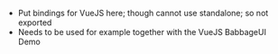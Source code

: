 - Put bindings for VueJS here; though cannot use standalone; so not exported
- Needs to be used for example together with the VueJS BabbageUI Demo

